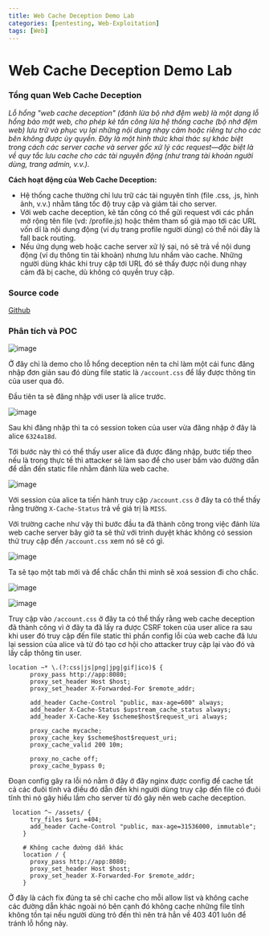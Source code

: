 ```yaml
---
title: Web Cache Deception Demo Lab
categories: [pentesting, Web-Exploitation]
tags: [Web]
---
```


# Web Cache Deception Demo Lab

### Tổng quan Web Cache Deception 

*Lỗ hổng "web cache deception" (đánh lừa bộ nhớ đệm web) là một dạng lỗ hổng bảo mật web, cho phép kẻ tấn công lừa hệ thống cache (bộ nhớ đệm web) lưu trữ và phục vụ lại những nội dung nhạy cảm hoặc riêng tư cho các bên không được ủy quyền. Đây là một hình thức khai thác sự khác biệt trong cách các server cache và server gốc xử lý các request—đặc biệt là về quy tắc lưu cache cho các tài nguyên động (như trang tài khoản người dùng, trang admin, v.v.).*

**Cách hoạt động của Web Cache Deception:**

- Hệ thống cache thường chỉ lưu trữ các tài nguyên tĩnh (file .css, .js, hình ảnh, v.v.) nhằm tăng tốc độ truy cập và giảm tải cho server.
- Với web cache deception, kẻ tấn công có thể gửi request với các phần mở rộng tên file (vd: /profile.js) hoặc thêm tham số giả mạo tới các URL vốn dĩ là nội dung động (ví dụ trang profile người dùng) có thể nói đây là fall back routing.
- Nếu ứng dụng web hoặc cache server xử lý sai, nó sẽ trả về nội dung động (ví dụ thông tin tài khoản) nhưng lưu nhầm vào cache. Những người dùng khác khi truy cập tới URL đó sẽ thấy được nội dung nhạy cảm đã bị cache, dù không có quyền truy cập.

### Source code

[Github](https://github.com/pzhat/WebCacheDeception)

### Phân tích và POC

![image](https://hackmd.io/_uploads/HkQdbVHpex.png)

Ở đây chỉ là demo cho lỗ hổng deception nên ta chỉ làm một cái func đăng nhập đơn giản sau đó dùng file static là `/account.css` để lấy được thông tin của user qua đó.

Đầu tiên ta sẽ đăng nhập với user là alice trước.

![image](https://hackmd.io/_uploads/H1W5QNrTxl.png)

Sau khi đăng nhập thì ta có session token của user vừa đăng nhập ở đây là alice `6324a18d`.

Tới bước này thì có thể thấy user alice đã được đăng nhập, bước tiếp theo nếu là trong thực tế thì attacker sẽ làm sao để cho user bấm vào đường dẫn để dẫn đến static file nhằm đánh lừa web cache.

![image](https://hackmd.io/_uploads/S1meSEBaxx.png)

Với session của alice ta tiến hành truy cập `/account.css` ở đây ta có thể thấy rằng trường `X-Cache-Status` trả về giá trị là `MISS`.

Với trường cache như vậy thì bước đầu ta đã thành công trong việc đánh lừa web cache server bây giờ ta sẽ thử với trình duyệt khác không có session thử truy cập đến `/account.css` xem nó sẽ có gì.

![image](https://hackmd.io/_uploads/SkZDkSBaex.png)

Ta sẽ tạo một tab mới và để chắc chắn thì mình sẽ xoá session đi cho chắc.

![image](https://hackmd.io/_uploads/B1EjyBSagl.png)

![image](https://hackmd.io/_uploads/H1VhJHrpgg.png)

Truy cập vào `/account.css` ở đây ta có thể thấy rằng web cache deception đã thành công vì ở đây ta đã lấy ra được CSRF token của user alice ra sau khi user đó truy cập đến file static thì phần config lỗi của web cache đã lưu lại session của alice và từ đó tạo cơ hội cho attacker truy cập lại vào đó và lấy cắp thông tin user.

```config 
location ~* \.(?:css|js|png|jpg|gif|ico)$ {
      proxy_pass http://app:8080;
      proxy_set_header Host $host;
      proxy_set_header X-Forwarded-For $remote_addr;

      add_header Cache-Control "public, max-age=600" always;
      add_header X-Cache-Status $upstream_cache_status always;
      add_header X-Cache-Key $scheme$host$request_uri always;

      proxy_cache mycache;
      proxy_cache_key $scheme$host$request_uri;
      proxy_cache_valid 200 10m;

      proxy_no_cache off;
      proxy_cache_bypass 0;
```

Đoạn config gây ra lỗi nó nằm ở đây ở đây nginx được config để cache tất cả các đuôi tĩnh và điều đó dẫn đến khi người dùng truy cập đến file có đuôi tĩnh thì nó gây hiểu lầm cho server từ đó gây nên web cache deception.

```config 
 location ^~ /assets/ {
      try_files $uri =404;
      add_header Cache-Control "public, max-age=31536000, immutable";
    }

    # Không cache đường dẫn khác
    location / {
      proxy_pass http://app:8080;
      proxy_set_header Host $host;
      proxy_set_header X-Forwarded-For $remote_addr;
    }
```

Ở đây là cách fix đúng ta sẽ chỉ cache cho mỗi allow list và không cache các đường dẫn khác ngoài nó bên cạnh đó không cache những file tĩnh không tồn tại nếu người dùng trỏ đến thì nên trả hẳn về 403 401 luôn để tránh lỗ hổng này.

